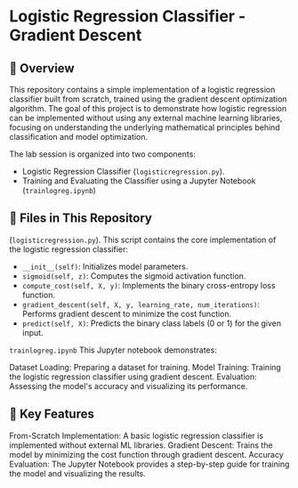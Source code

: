 # Logistic Regression Classifier - Gradient Descent

## 📄 Overview
This repository contains a simple implementation of a logistic regression classifier built from scratch, trained using the gradient descent optimization algorithm. The goal of this project is to demonstrate how logistic regression can be implemented without using any external machine learning libraries, focusing on understanding the underlying mathematical principles behind classification and model optimization.

The lab session is organized into two components:
- Logistic Regression Classifier (`logisticregression.py`).
- Training and Evaluating the Classifier using a Jupyter Notebook (`trainlogreg.ipynb`)

## 📂 Files in This Repository
(`logisticregression.py`).
This script contains the core implementation of the logistic regression classifier:

- `__init__(self)`: Initializes model parameters.
- `sigmoid(self, z)`: Computes the sigmoid activation function.
- `compute_cost(self, X, y)`: Implements the binary cross-entropy loss function.
- `gradient_descent(self, X, y, learning_rate, num_iterations)`: Performs gradient descent to minimize the cost function.
- `predict(self, X)`: Predicts the binary class labels (0 or 1) for the given input.

`trainlogreg.ipynb`
This Jupyter notebook demonstrates:

Dataset Loading: Preparing a dataset for training.
Model Training: Training the logistic regression classifier using gradient descent.
Evaluation: Assessing the model's accuracy and visualizing its performance.

## 🔑 Key Features
From-Scratch Implementation: A basic logistic regression classifier is implemented without external ML libraries.
Gradient Descent: Trains the model by minimizing the cost function through gradient descent.
Accuracy Evaluation: The Jupyter Notebook provides a step-by-step guide for training the model and visualizing the results.
